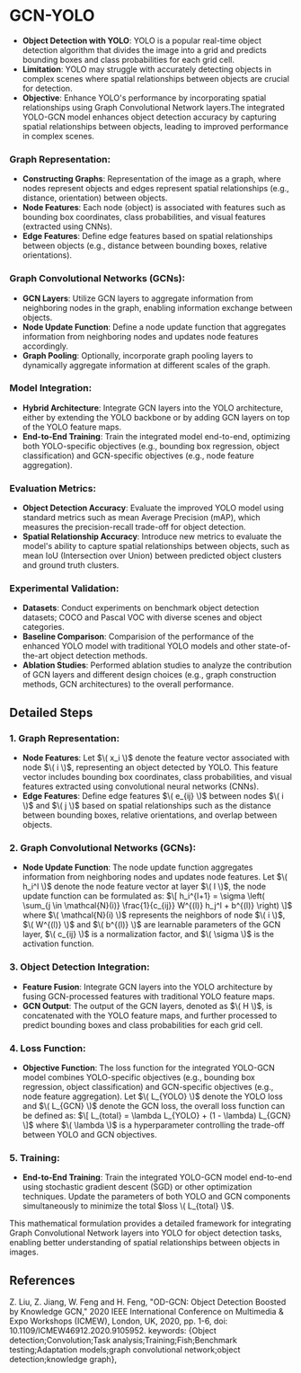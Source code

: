 # GCN-YOLO

- **Object Detection with YOLO**: YOLO is a popular real-time object detection algorithm that divides the image into a grid and predicts bounding boxes and class probabilities for each grid cell.
- **Limitation**: YOLO may struggle with accurately detecting objects in complex scenes where spatial relationships between objects are crucial for detection.
- **Objective**: Enhance YOLO's performance by incorporating spatial relationships using Graph Convolutional Network layers.The integrated YOLO-GCN model enhances object detection accuracy by capturing spatial relationships between objects, leading to improved performance in complex scenes.

### Graph Representation:
- **Constructing Graphs**: Representation of the image as a graph, where nodes represent objects and edges represent spatial relationships (e.g., distance, orientation) between objects.
- **Node Features**: Each node (object) is associated with features such as bounding box coordinates, class probabilities, and visual features (extracted using CNNs).
- **Edge Features**: Define edge features based on spatial relationships between objects (e.g., distance between bounding boxes, relative orientations).

### Graph Convolutional Networks (GCNs):
- **GCN Layers**: Utilize GCN layers to aggregate information from neighboring nodes in the graph, enabling information exchange between objects.
- **Node Update Function**: Define a node update function that aggregates information from neighboring nodes and updates node features accordingly.
- **Graph Pooling**: Optionally, incorporate graph pooling layers to dynamically aggregate information at different scales of the graph.

### Model Integration:
- **Hybrid Architecture**: Integrate GCN layers into the YOLO architecture, either by extending the YOLO backbone or by adding GCN layers on top of the YOLO feature maps.
- **End-to-End Training**: Train the integrated model end-to-end, optimizing both YOLO-specific objectives (e.g., bounding box regression, object classification) and GCN-specific objectives (e.g., node feature aggregation).

### Evaluation Metrics:
- **Object Detection Accuracy**: Evaluate the improved YOLO model using standard metrics such as mean Average Precision (mAP), which measures the precision-recall trade-off for object detection.
- **Spatial Relationship Accuracy**: Introduce new metrics to evaluate the model's ability to capture spatial relationships between objects, such as mean IoU (Intersection over Union) between predicted object clusters and ground truth clusters.

### Experimental Validation:
- **Datasets**: Conduct experiments on benchmark object detection datasets; COCO and Pascal VOC with diverse scenes and object categories.
- **Baseline Comparison**: Comparision of the performance of the enhanced YOLO model with traditional YOLO models and other state-of-the-art object detection methods.
- **Ablation Studies**: Performed ablation studies to analyze the contribution of GCN layers and different design choices (e.g., graph construction methods, GCN architectures) to the overall performance.

## Detailed Steps

### 1. Graph Representation:
- **Node Features**: Let $\( x_i \)$ denote the feature vector associated with node $\( i \)$, representing an object detected by YOLO. This feature vector includes bounding box coordinates, class probabilities, and visual features extracted using convolutional neural networks (CNNs).
- **Edge Features**: Define edge features $\( e_{ij} \)$ between nodes $\( i \)$ and $\( j \)$ based on spatial relationships such as the distance between bounding boxes, relative orientations, and overlap between objects.

### 2. Graph Convolutional Networks (GCNs):
- **Node Update Function**: The node update function aggregates information from neighboring nodes and updates node features. Let $\( h_i^l \)$ denote the node feature vector at layer $\( l \)$, the node update function can be formulated as:
$\[ h_i^{l+1} = \sigma \left( \sum_{j \in \mathcal{N}(i)} \frac{1}{c_{ij}} W^{(l)} h_j^l + b^{(l)} \right) \]$
where $\( \mathcal{N}(i) \)$ represents the neighbors of node $\( i \)$, $\( W^{(l)} \)$ and $\( b^{(l)} \)$ are learnable parameters of the GCN layer, $\( c_{ij} \)$ is a normalization factor, and $\( \sigma \)$ is the activation function.

### 3. Object Detection Integration:
- **Feature Fusion**: Integrate GCN layers into the YOLO architecture by fusing GCN-processed features with traditional YOLO feature maps.
- **GCN Output**: The output of the GCN layers, denoted as $\( H \)$, is concatenated with the YOLO feature maps, and further processed to predict bounding boxes and class probabilities for each grid cell.

### 4. Loss Function:
- **Objective Function**: The loss function for the integrated YOLO-GCN model combines YOLO-specific objectives (e.g., bounding box regression, object classification) and GCN-specific objectives (e.g., node feature aggregation). Let $\( L_{YOLO} \)$ denote the YOLO loss and $\( L_{GCN} \)$ denote the GCN loss, the overall loss function can be defined as:
$\[ L_{total} = \lambda L_{YOLO} + (1 - \lambda) L_{GCN} \]$
where $\( \lambda \)$ is a hyperparameter controlling the trade-off between YOLO and GCN objectives.

### 5. Training:
- **End-to-End Training**: Train the integrated YOLO-GCN model end-to-end using stochastic gradient descent (SGD) or other optimization techniques. Update the parameters of both YOLO and GCN components simultaneously to minimize the total $loss \( L_{total} \)$.

This mathematical formulation provides a detailed framework for integrating Graph Convolutional Network layers into YOLO for object detection tasks, enabling better understanding of spatial relationships between objects in images.

## References
Z. Liu, Z. Jiang, W. Feng and H. Feng, "OD-GCN: Object Detection Boosted by Knowledge GCN," 2020 IEEE International Conference on Multimedia & Expo Workshops (ICMEW), London, UK, 2020, pp. 1-6, doi: 10.1109/ICMEW46912.2020.9105952. keywords: {Object detection;Convolution;Task analysis;Training;Fish;Benchmark testing;Adaptation models;graph convolutional network;object detection;knowledge graph},
